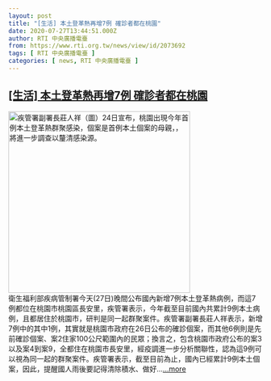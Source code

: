 ```yaml
---
layout: post
title: "[生活] 本土登革熱再增7例 確診者都在桃園"
date: 2020-07-27T13:44:51.000Z
author: RTI 中央廣播電臺
from: https://www.rti.org.tw/news/view/id/2073692
tags: [ RTI 中央廣播電臺 ]
categories: [ news, RTI 中央廣播電臺 ]
---
```

<!--1595857491000-->
[[生活] 本土登革熱再增7例 確診者都在桃園](https://www.rti.org.tw/news/view/id/2073692)
------

<div>
<img src="https://static.rti.org.tw/assets/thumbnails/2020/07/24/20200724000141M.jpg" width="360" alt="疾管署副署長莊人祥（圖）24日宣布，桃園出現今年首例本土登革熱群聚感染，個案是首例本土個案的母親，，將進一步調查以釐清感染源。" title="疾管署副署長莊人祥（圖）24日宣布，桃園出現今年首例本土登革熱群聚感染，個案是首例本土個案的母親，，將進一步調查以釐清感染源。"><br>衛生福利部疾病管制署今天(27日)晚間公布國內新增7例本土登革熱病例，而這7例都位在桃園市桃園區長安里，疾管署表示，今年截至目前國內共累計9例本土病例，且都居住於桃園市，研判是同一起群聚案件。疾管署副署長莊人祥表示，新增7例中的其中1例，其實就是桃園市政府在26日公布的確診個案，而其他6例則是先前確診個案、案2住家100公尺範圍內的民眾；換言之，包含桃園市政府公布的案3以及案4到案9，全都住在桃園市長安里，經疫調進一步分析關聯性，認為這9例可以視為同一起的群聚案件。疾管署表示，截至目前為止，國內已經累計9例本土個案，因此，提醒國人雨後要記得清除積水、做好...<a target="_blank" href="https://www.rti.org.tw/news/view/id/2073692">...more</a>
</div>
